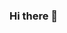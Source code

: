 ### Hi there 👋

<!--
**RuiAlvarenga/RuiAlvarenga** is a ✨ _special_ ✨ repository because its `README.md` (this file) appears on your GitHub profile.

Here are some ideas to get you started:

- 🔭 I’m currently working on ...
- 🌱 I’m currently learning ...
- 👯 I’m looking to collaborate on ...
- 🤔 I’m looking for help with ...
- 💬 Ask me about ...
- 📫 How to reach me: ...
- 😄 Pronouns: ...
- ⚡ Fun fact: ...

[![RuiAlvarenga's GitHub stats](https://github-readme-stats.vercel.app/api?username=RuiAlvarenga)](https://github.com/RuiAlvarenga/github-readme-stats)
-->

